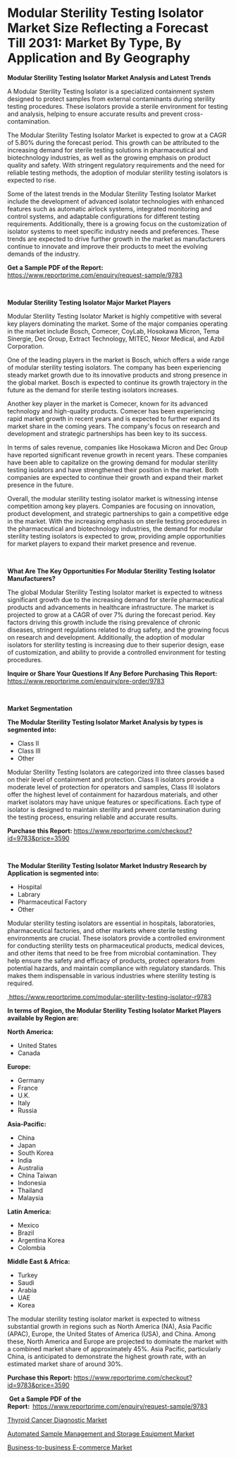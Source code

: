 <p><h1>Modular Sterility Testing Isolator Market Size Reflecting a Forecast Till 2031: Market By Type, By Application and By Geography</h1></p><p><strong>Modular Sterility Testing Isolator Market Analysis and Latest Trends</strong></p>
<p><p>A Modular Sterility Testing Isolator is a specialized containment system designed to protect samples from external contaminants during sterility testing procedures. These isolators provide a sterile environment for testing and analysis, helping to ensure accurate results and prevent cross-contamination.</p><p>The Modular Sterility Testing Isolator Market is expected to grow at a CAGR of 5.80% during the forecast period. This growth can be attributed to the increasing demand for sterile testing solutions in pharmaceutical and biotechnology industries, as well as the growing emphasis on product quality and safety. With stringent regulatory requirements and the need for reliable testing methods, the adoption of modular sterility testing isolators is expected to rise.</p><p>Some of the latest trends in the Modular Sterility Testing Isolator Market include the development of advanced isolator technologies with enhanced features such as automatic airlock systems, integrated monitoring and control systems, and adaptable configurations for different testing requirements. Additionally, there is a growing focus on the customization of isolator systems to meet specific industry needs and preferences. These trends are expected to drive further growth in the market as manufacturers continue to innovate and improve their products to meet the evolving demands of the industry.</p></p>
<p><strong>Get a Sample PDF of the Report:&nbsp;</strong> <a href="https://www.reportprime.com/enquiry/request-sample/9783">https://www.reportprime.com/enquiry/request-sample/9783</a></p>
<p>&nbsp;</p>
<p><strong>Modular Sterility Testing Isolator Major Market Players</strong></p>
<p><p>Modular Sterility Testing Isolator Market is highly competitive with several key players dominating the market. Some of the major companies operating in the market include Bosch, Comecer, CoyLab, Hosokawa Micron, Tema Sinergie, Dec Group, Extract Technology, MITEC, Nexor Medical, and Azbil Corporation.</p><p>One of the leading players in the market is Bosch, which offers a wide range of modular sterility testing isolators. The company has been experiencing steady market growth due to its innovative products and strong presence in the global market. Bosch is expected to continue its growth trajectory in the future as the demand for sterile testing isolators increases.</p><p>Another key player in the market is Comecer, known for its advanced technology and high-quality products. Comecer has been experiencing rapid market growth in recent years and is expected to further expand its market share in the coming years. The company's focus on research and development and strategic partnerships has been key to its success.</p><p>In terms of sales revenue, companies like Hosokawa Micron and Dec Group have reported significant revenue growth in recent years. These companies have been able to capitalize on the growing demand for modular sterility testing isolators and have strengthened their position in the market. Both companies are expected to continue their growth and expand their market presence in the future.</p><p>Overall, the modular sterility testing isolator market is witnessing intense competition among key players. Companies are focusing on innovation, product development, and strategic partnerships to gain a competitive edge in the market. With the increasing emphasis on sterile testing procedures in the pharmaceutical and biotechnology industries, the demand for modular sterility testing isolators is expected to grow, providing ample opportunities for market players to expand their market presence and revenue.</p></p>
<p>&nbsp;</p>
<p><strong>What Are The Key Opportunities For Modular Sterility Testing Isolator Manufacturers?</strong></p>
<p><p>The global Modular Sterility Testing Isolator market is expected to witness significant growth due to the increasing demand for sterile pharmaceutical products and advancements in healthcare infrastructure. The market is projected to grow at a CAGR of over 7% during the forecast period. Key factors driving this growth include the rising prevalence of chronic diseases, stringent regulations related to drug safety, and the growing focus on research and development. Additionally, the adoption of modular isolators for sterility testing is increasing due to their superior design, ease of customization, and ability to provide a controlled environment for testing procedures.</p></p>
<p><strong>Inquire or Share Your Questions If Any Before Purchasing This Report:</strong> <a href="https://www.reportprime.com/enquiry/pre-order/9783">https://www.reportprime.com/enquiry/pre-order/9783</a></p>
<p>&nbsp;</p>
<p><strong>Market Segmentation</strong></p>
<p><strong>The Modular Sterility Testing Isolator Market Analysis by types is segmented into:</strong></p>
<p><ul><li>Class II</li><li>Class III</li><li>Other</li></ul></p>
<p><p>Modular Sterility Testing Isolators are categorized into three classes based on their level of containment and protection. Class II isolators provide a moderate level of protection for operators and samples, Class III isolators offer the highest level of containment for hazardous materials, and other market isolators may have unique features or specifications. Each type of isolator is designed to maintain sterility and prevent contamination during the testing process, ensuring reliable and accurate results.</p></p>
<p><strong>Purchase this Report:&nbsp;</strong><a href="https://www.reportprime.com/checkout?id=9783&price=3590">https://www.reportprime.com/checkout?id=9783&price=3590</a></p>
<p>&nbsp;</p>
<p><strong>The Modular Sterility Testing Isolator Market Industry Research by Application is segmented into:</strong></p>
<p><ul><li>Hospital</li><li>Labrary</li><li>Pharmaceutical Factory</li><li>Other</li></ul></p>
<p><p>Modular sterility testing isolators are essential in hospitals, laboratories, pharmaceutical factories, and other markets where sterile testing environments are crucial. These isolators provide a controlled environment for conducting sterility tests on pharmaceutical products, medical devices, and other items that need to be free from microbial contamination. They help ensure the safety and efficacy of products, protect operators from potential hazards, and maintain compliance with regulatory standards. This makes them indispensable in various industries where sterility testing is required.</p></p>
<p><a href="https://www.reportprime.com/modular-sterility-testing-isolator-r9783">&nbsp;https://www.reportprime.com/modular-sterility-testing-isolator-r9783</a></p>
<p><strong>In terms of Region, the Modular Sterility Testing Isolator Market Players available by Region are:</strong></p>
<p>
    <p> <strong> North America: </strong>
        <ul>
            <li>United States</li>
            <li>Canada</li>
        </ul>
        </p> 
    <p> <strong> Europe: </strong>
        <ul>
            <li>Germany</li>
            <li>France</li>
            <li>U.K.</li>
            <li>Italy</li>
            <li>Russia</li>
        </ul>
        </p> 
    <p> <strong> Asia-Pacific: </strong>
        <ul>
            <li>China</li>
            <li>Japan</li>
            <li>South Korea</li>
            <li>India</li>
            <li>Australia</li>
            <li>China Taiwan</li>
            <li>Indonesia</li>
            <li>Thailand</li>
            <li>Malaysia</li>
        </ul>
        </p> 
    <p> <strong> Latin America: </strong>
        <ul>
            <li>Mexico</li>
            <li>Brazil</li>
            <li>Argentina Korea</li>
            <li>Colombia</li>
        </ul>
        </p> 
    <p> <strong> Middle East & Africa: </strong>
        <ul>
            <li>Turkey</li>
            <li>Saudi</li>
            <li>Arabia</li>
            <li>UAE</li>
            <li>Korea</li>
        </ul>
    </p>
    </p>
<p><p>The modular sterility testing isolator market is expected to witness substantial growth in regions such as North America (NA), Asia Pacific (APAC), Europe, the United States of America (USA), and China. Among these, North America and Europe are projected to dominate the market with a combined market share of approximately 45%. Asia Pacific, particularly China, is anticipated to demonstrate the highest growth rate, with an estimated market share of around 30%.</p></p>
<p><strong>Purchase this Report: </strong><a href="https://www.reportprime.com/checkout?id=9783&price=3590">https://www.reportprime.com/checkout?id=9783&price=3590</a></p>
<p>&nbsp;<strong>Get a Sample PDF of the Report:&nbsp;&nbsp;</strong><a href="https://www.reportprime.com/enquiry/request-sample/9783">https://www.reportprime.com/enquiry/request-sample/9783</a></p>
<p><strong></strong></p>
<p><p><a href="https://view.publitas.com/reportprime-1/global-thyroid-cancer-diagnostic-industry-research-report-competitive-landscape-market-size-regional-status-and-prospect-forecast-2024-2031/">Thyroid Cancer Diagnostic Market</a></p><p><a href="https://github.com/nafisalvee228/Market-Research-Report-List-1/blob/main/automated-sample-management-and-storage-equipment-market.md">Automated Sample Management and Storage Equipment Market</a></p><p><a href="https://view.publitas.com/reportprime-1/business-to-business-e-commerce-market-size-is-growing-at-cagr-of-12-4-and-this-report-covers-analysis-by-type-application-growth-and-forecast-2024-2031/">Business-to-business E-commerce Market</a></p></p>